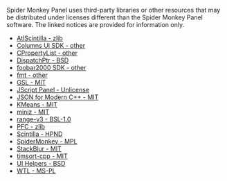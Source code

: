 Spider Monkey Panel uses third-party libraries or other resources that may
be distributed under licenses different than the Spider Monkey Panel software.
The linked notices are provided for information only.

- [AtlScintilla - zlib](licenses/AtlScintilla.txt)
- [Columns UI SDK - other](licenses/Columns%20UI%20SDK.txt)
- [CPropertyList - other](licenses/CPropertyList.txt)
- [DispatchPtr - BSD](licenses/DispatchPtr.txt)
- [foobar2000 SDK - other](licenses/foobar2000%20SDK.txt)
- [fmt - other](licenses/fmt.txt)
- [GSL - MIT](licenses/GSL.txt)
- [JScript Panel - Unlicense](licenses/JScript%20Panel.txt)
- [JSON for Modern C++ - MIT](licenses/JSON%20for%20Modern%20C%2B%2B.txt)
- [KMeans - MIT](licenses/KMeans.txt)
- [miniz - MIT](licenses/miniz.txt)
- [range-v3 - BSL-1.0](licenses/range-v3.txt)
- [PFC - zlib](licenses/PFC.txt)
- [Scintilla - HPND](licenses/Scintilla.txt)
- [SpiderMonkey - MPL](licenses/SpiderMonkey.txt)
- [StackBlur - MIT](licenses/StackBlur.txt)
- [timsort-cpp - MIT](licenses/timsort-cpp.txt)
- [UI Helpers - BSD](licenses/UI%20Helpers.txt)
- [WTL - MS-PL](licenses/WTL.txt)
